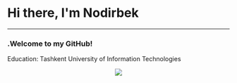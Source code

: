 <h1>Hi there, I'm Nodirbek</h1>

<hr>

<h3>.Welcome to my GitHub!</h3>

<p>Education: Tashkent University of Information Technologies</p>

<div align="center">

<a href="https://github.com/jasurhaydarovcode">
<img src="svg/mind.svg">
</a>

</div>




